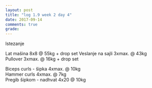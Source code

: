 ```yaml
---
layout: post
title: "log 1.9 week 2 day 4"
date: 2017-09-14
comments: true
grade:
---
```


Istezanje

Lat mašina 8x8 @ 55kg + drop set 
Veslanje na sajli 3xmax. @ 43kg  
Pullover 3xmax. @ 16kg + drop set  

Biceps curls - šipka 4xmax. @ 10kg  
Hammer curls 4xmax. @ 7kg  
Pregib šipkom - nadhvat 4x20 @ 10kg  
